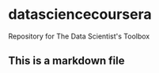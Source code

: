 datasciencecoursera
===================

Repository for The Data Scientist's Toolbox

## This is a markdown file
